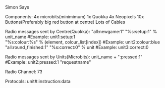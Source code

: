 Simon Says

Components:
4x microbits(minimimum)
1x Quokka
4x Neopixels
10x Buttons(Preferably big red button at centre)
Lots of Cables

Radio messages sent by Centre(Quokka):
"all:newgame:1"
"%s:setup:1" % unit_name                         #Example: unit1:setup:1	
"%s:colour:%s" % (element, colour_list[index])   #Example: unit2:colour:blue
"all:round_finished:1"
"%s:correct:0" % unit                            #Example: unit3:correct:0
 

Radio messages sent by Units(Microbits):
unit_name + ":pressed:1"                         #Example: unit2:pressed:1
"requestname"

Radio Channel: 73

Protocols:
unit#:instruction:data

